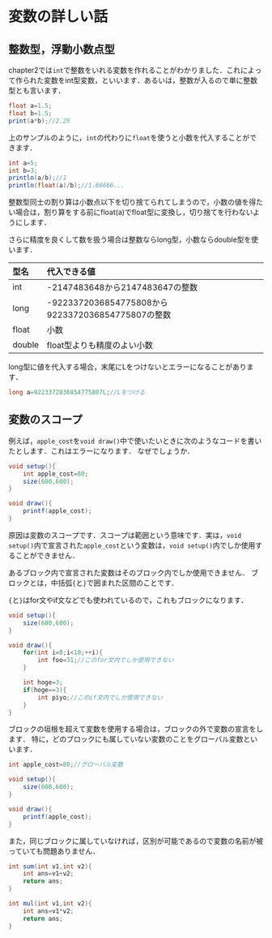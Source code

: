 # 変数の詳しい話

## 整数型，浮動小数点型
chapter2では`int`で整数をいれる変数を作れることがわかりました．これによって作られた変数をint型変数，といいます．あるいは，整数が入るので単に整数型とも言います．

```java
float a=1.5;
float b=1.5;
print(a*b);//2.25
```

上のサンプルのように，`int`の代わりに`float`を使うと小数を代入することができます．

```java
int a=5;
int b=3;
println(a/b);//1
println(float(a)/b);//1.66666...
```

整数型同士の割り算は小数点以下を切り捨てられてしまうので，小数の値を得たい場合は，割り算をする前にfloat(a)でfloat型に変換し，切り捨てを行わないようにします．

さらに精度を良くして数を扱う場合は整数ならlong型，小数ならdouble型を使います．

| 型名 | 代入できる値 | 
| :- | :- |
| int | -2147483648から2147483647の整数 |
| long |-9223372036854775808から9223372036854775807の整数 |
| float |小数 |
|double |float型よりも精度のよい小数 |

long型に値を代入する場合，末尾にLをつけないとエラーになることがあります．
```java
long a=9223372036854775807L;//Lをつける
```

## 変数のスコープ
例えば，`apple_cost`を`void draw()`中で使いたいときに次のようなコードを書いたとします．これはエラーになります．
なぜでしょうか．
```java
void setup(){
    int apple_cost=80;
    size(600,600);
}

void draw(){
    printf(apple_cost);
}
```

原因は変数のスコープです．スコープは範囲という意味です．実は，`void setup()`内で宣言された`apple_cost`という変数は，`void setup()`内でしか使用することができません．

あるブロック内で宣言された変数はそのブロック内でしか使用できません．
ブロックとは，中括弧`{`と`}`で囲まれた区間のことです．

`{`と`}`はfor文やif文などでも使われているので，これもブロックになります．
```java
void setup(){
    size(600,600);
}

void draw(){
    for(int i=0;i<10;++i){
        int foo=31;//このfor文内でしか使用できない
    }

    int hoge=3;
    if(hoge==3){
        int piyo;//このif文内でしか使用できない
    }
}
```

ブロックの垣根を超えて変数を使用する場合は，ブロックの外で変数の宣言をします．
特に，どのブロックにも属していない変数のことをグローバル変数といいます．

```java
int apple_cost=80;//グローバル変数

void setup(){
    size(600,600);
}

void draw(){
    printf(apple_cost);
}
```

また，同じブロックに属していなければ，区別が可能であるので変数の名前が被っていても問題ありません．

```java
int sum(int v1,int v2){
    int ans=v1+v2;
    return ans;
}

int mul(int v1,int v2){
    int ans=v1*v2;
    return ans;
}
```